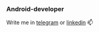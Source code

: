 
### Android-developer
Write me in [telegram](https://t.me/adkozlovsky) or [linkedin](https://www.linkedin.com/in/alexey-kozlovskiy-15a751206/) 📫
